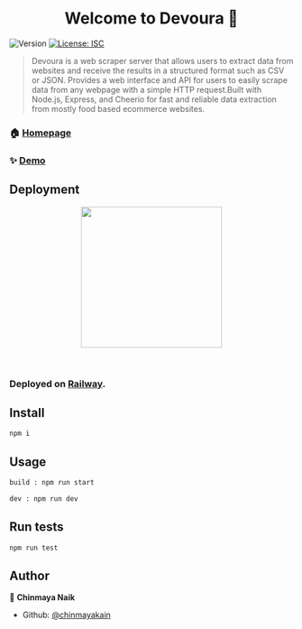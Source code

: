 <h1 align="center">Welcome to Devoura 👋</h1>
<p>
  <img alt="Version" src="https://img.shields.io/badge/version-1.0.0-blue.svg?cacheSeconds=2592000" />
  <a href="#" target="_blank">
    <img alt="License: ISC" src="https://img.shields.io/badge/License-ISC-yellow.svg" />
  </a>
</p>

> Devoura is a web scraper server that allows users to extract data from websites and receive the results in a structured format such as CSV or JSON. Provides a web interface and API for users to easily scrape data from any webpage with a simple HTTP request.Built with Node.js, Express, and Cheerio for fast and reliable data extraction from mostly food based ecommerce websites.

### 🏠 [Homepage](https://devoura-production.up.railway.app/)

### ✨ [Demo](https://devoura-production.up.railway.app/)

## Deployment

<p align="center">
  <img src="https://railway.app/brand/logo-light.png" width="250">
<p>

</br>

<p align="center">

### Deployed on [Railway](https://railway.app/).

</p>

## Install

```sh
npm i
```

## Usage

```sh
build : npm run start
```

```sh
dev : npm run dev
```

## Run tests

```sh
npm run test
```

## Author

👤 **Chinmaya Naik**

-   Github: [@chinmayakain](https://github.com/chinmayakain)

